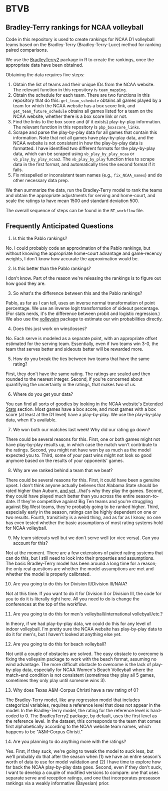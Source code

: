 # BTVB
## Bradley-Terry rankings for NCAA volleyball

Code in this repository is used to create rankings for NCAA D1 volleyball teams based on the Bradley-Terry (Bradley-Terry-Luce) method for ranking paired comparisons.

We use the [BradleyTerry2](https://cran.r-project.org/web/packages/BradleyTerry2/vignettes/BradleyTerry.pdf) package in R to create the rankings, once the appropriate data have been obtained.

Obtaining the data requires five steps:

1. Obtain the list of teams and their unique IDs from the NCAA website. The relevant function in this repository is `team_mapping`.
2. Obtain the schedule for each team. There are two functions in this repository that do this: `get_team_schedule` obtains all games played by a team for which the NCAA website has a box score link, and `get_team_future_schedule` obtains all games listed for a team on the NCAA website, whether there is a box score link or not.
3. Find the links to the box score and (if it exists) play-by-play information. The relevant function in this repository is `pbp_boxscore_links`.
4. Scrape and parse the play-by-play data for all games that contain this information. Note that not all games have play-by-play data, and the NCAA website is not consistent in how the play-by-play data is formatted. I have identified two different formats for the play-by-play data, which can be scraped using `vb_play_by_play_ncaa` or `vb_play_by_play_ncaa2`. The `vb_play_by_play` function tries to scrape data in the first format, and automatically tries the second format if it fails.
5. Fix misspelled or inconsistent team names (e.g., `fix_NCAA_names`) and do other necessary data prep.

We then summarize the data, run the Bradley-Terry model to rank the teams and obtain the appropriate adjustments for serving and home-court, and scale the ratings to have mean 1500 and standard deviation 500.

The overall sequence of steps can be found in the `BT_workflow` file.

## Frequently Anticipated Questions

1. Is this the Pablo rankings?

No. I could probably code an approximation of the Pablo rankings, but without knowing the appropriate home-court advantage and game-recency weights, I don't know how accurate the approximation would be.

2. Is this better than the Pablo rankings?

I don't know. Part of the reason we're releasing the rankings is to figure out how good they are.

3. So what's the difference between this and the Pablo rankings?

Pablo, as far as I can tell, uses an inverse normal transformation of point percentage. We use an inverse logit transformation of sideout percentage. (For stats nerds, it's the difference between probit and logistic regression.) We also use the [volleysim](https://openvolley.github.io/volleysim/) package to estimate our win probabilities directly.

4. Does this just work on wins/losses?

No. Each serve is modeled as a separate point, with an appropriate offset estimated for the serving team. Essentially, even if two teams win 3-0, the team that serves better and sideouts better will be rewarded more.

5. How do you break the ties between two teams that have the same rating?

First, they don't have the same rating. The ratings are scaled and then rounded to the nearest integer. Second, if you're concerned about quantifying the uncertainty in the ratings, that makes two of us.

6. Where do you get your data?

You can find all sorts of goodies by looking in the NCAA website's [Extended Stats](https://stats.ncaa.org/rankings/change_sport_year_div) section. Most games have a box score, and most games with a box score (at least at the D1 level) have a play-by-play. We use the play-by-play data, when it's available.

7. We won both our matches last week! Why did our rating go down?

There could be several reasons for this. First, one or both games might not have play-by-play results up, in which case the match won't contribute to the ratings. Second, you might not have won by as much as the model expected you to. Third, some of your past wins might not look so good anymore based on the results of your opponents' games.

8. Why are we ranked behind a team that we beat?

There could be several reasons for this. First, it could have been a genuine upset. I don't think anyone actually believes that Alabama State should be rated higher than Auburn, [and yet](https://stats.ncaa.org/contests/2121952/box_score)...that's why they play the games. Second, they could have played much better than you across the entire season-to-date. If they're competitive against Big Ten teams and you're struggling against Big West teams, they're probably going to be ranked higher. Third, especially early in the season, ratings can be highly dependent on one or two results. Fourth, transitivity is a weird thing, and as far as I know, no one has even tested whether the basic assumptions of most rating systems hold for NCAA volleyball.

9. My team sideouts well but we don't serve well (or vice versa). Can you account for this?

Not at the moment. There are a few extensions of paired rating systems that can do this, but I still need to look into their properties and assumptions. The basic Bradley-Terry model has been around a long time for a reason; the only real questions are whether the model assumptions are met and whether the model is properly calibrated.

10. Are you going to do this for Division II/Division III/NAIA?

Not at this time. If *you* want to do it for Division II or Division III, the code for you to do it is literally right here. All you need to do is change the conferences at the top of the workflow.

11. Are you going to do this for men's volleyball/international vollebyall/etc.?

In theory, if we had play-by-play data, we could do this for any level of indoor volleyball. I'm pretty sure the NCAA website has play-by-play data to do it for men's, but I haven't looked at anything else yet.

12. Are you going to do this for beach volleyball?

Not until a couple of obstacles are solved. The easy obstacle to overcome is fixing the volleysim package to work with the beach format, assuming no wind advantage. The more difficult obstacle to overcome is the lack of play-by-play data, especially for NCAA Women's Beach Volleyball where the match-end condition is not consistent (sometimes they play all 5 games, sometimes they only play until someone wins 3).

13. Why does Texas A&M-Corpus Christi have a raw rating of 0?

The Bradley-Terry model, like any regression model that includes categorical variables, requires a reference level that does not appear in the model. In the Bradley-Terry model, the rating for the reference level is hard-coded to 0. The BradleyTerry2 package, by default, uses the first level as the reference level. In the dataset, this corresponds to the team that comes first alphabetically according to the NCAA website team names, which happens to be "A&M-Corpus Christi."

14. Are you planning to do anything more with the ratings?

Yes. First, if they suck, we're going to tweak the model to suck less, but we'll probably do that after the season when (1) we have an entire season's worth of data to use for model validation and (2) I have time to explore how far back the NCAA play-by-play data goes. Second, even if they don't suck, I want to develop a couple of modified versions to compare: one that uses separate serve and reception ratings, and one that incorporates preseason rankings via a weakly informative (Bayesian) prior.
